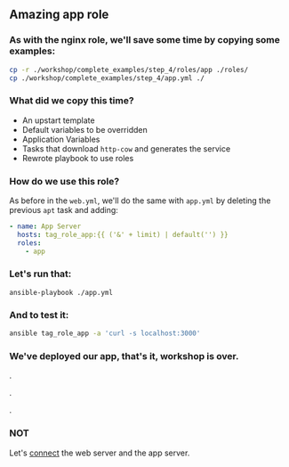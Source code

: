 ## Amazing app role

### As with the **nginx** role, we'll save some time by copying some examples:

```bash
cp -r ./workshop/complete_examples/step_4/roles/app ./roles/
cp ./workshop/complete_examples/step_4/app.yml ./
```

### What did we copy this time?

- An upstart template
- Default variables to be overridden
- Application Variables
- Tasks that download `http-cow` and generates the service
- Rewrote playbook to use roles

### How do we use this role?

As before in the `web.yml`, we'll do the same with `app.yml` by deleting the previous `apt` task and adding:

```yaml
- name: App Server
  hosts: tag_role_app:{{ ('&' + limit) | default('') }}
  roles:
    - app
```

### Let's run that:

```
ansible-playbook ./app.yml
```

### And to test it: 

```bash
ansible tag_role_app -a 'curl -s localhost:3000'
```

### We've deployed our app, that's it, workshop is over.

.

.

.

### NOT

Let's [connect](./5_connecting_everything.md) the web server and the app server.

